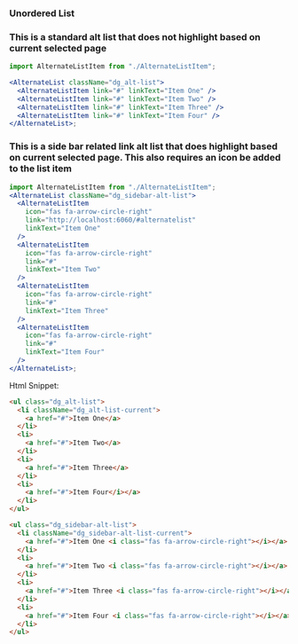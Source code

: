 ### Unordered List

### This is a standard alt list that does not highlight based on current selected page

```jsx
import AlternateListItem from "./AlternateListItem";

<AlternateList className="dg_alt-list">
  <AlternateListItem link="#" linkText="Item One" />
  <AlternateListItem link="#" linkText="Item Two" />
  <AlternateListItem link="#" linkText="Item Three" />
  <AlternateListItem link="#" linkText="Item Four" />
</AlternateList>;
```

### This is a side bar related link alt list that does highlight based on current selected page. This also requires an icon be added to the list item

```jsx
import AlternateListItem from "./AlternateListItem";
<AlternateList className="dg_sidebar-alt-list">
  <AlternateListItem
    icon="fas fa-arrow-circle-right"
    link="http://localhost:6060/#alternatelist"
    linkText="Item One"
  />
  <AlternateListItem
    icon="fas fa-arrow-circle-right"
    link="#"
    linkText="Item Two"
  />
  <AlternateListItem
    icon="fas fa-arrow-circle-right"
    link="#"
    linkText="Item Three"
  />
  <AlternateListItem
    icon="fas fa-arrow-circle-right"
    link="#"
    linkText="Item Four"
  />
</AlternateList>;
```

Html Snippet:

```html
<ul class="dg_alt-list">
  <li className="dg_alt-list-current">
    <a href="#">Item One</a>
  </li>
  <li>
    <a href="#">Item Two</a>
  </li>
  <li>
    <a href="#">Item Three</a>
  </li>
  <li>
    <a href="#">Item Four</i></a>
  </li>
</ul>

<ul class="dg_sidebar-alt-list">
  <li className="dg_sidebar-alt-list-current">
    <a href="#">Item One <i class="fas fa-arrow-circle-right"></i></a>
  </li>
  <li>
    <a href="#">Item Two <i class="fas fa-arrow-circle-right"></i></a>
  </li>
  <li>
    <a href="#">Item Three <i class="fas fa-arrow-circle-right"></i></a>
  </li>
  <li>
    <a href="#">Item Four <i class="fas fa-arrow-circle-right"></i></a>
  </li>
</ul>
```
